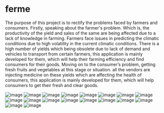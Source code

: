 # ferme

The purpose of this project is to rectify the problems faced by farmers and consumers.
Firstly, speaking about the farmer's problem. 
Which is, the productivity of the yield and sales of the same are being affected due to a lack of knowledge in farming. 
Farmers face issues in predicting the climatic conditions due to high volatility in the current climatic conditions. 
There is a high number of yields which being obsolete due to lack of demand and vehicles to transport from certain farmers, 
this application is mainly developed for them, which will help their farming efficiency and find consumers for their goods.
Moving on to the consumer’s problem, getting fresh fruits and vegetables at this stage or situation. 
all the vendors are injecting medicine on these yields which are affecting the health of consumers, 
this application is mainly developed for them, which will help consumers to get their fresh and clear goods.


![image](https://user-images.githubusercontent.com/56546673/186833263-52872bd0-0ba3-420c-ab89-ed6e2ae770ca.png) ![image](https://user-images.githubusercontent.com/56546673/186833290-7bfc7a8b-0e1a-49e9-bd45-f12fa7f57da4.png)
![image](https://user-images.githubusercontent.com/56546673/186833302-675d607b-45f7-4749-9f6c-79ef48058910.png)
![image](https://user-images.githubusercontent.com/56546673/186833308-2babb1a4-da45-4a72-8bab-38081483a45d.png)
![image](https://user-images.githubusercontent.com/56546673/186833322-5b5a98dc-f773-4d31-a688-088fd7af7064.png)
![image](https://user-images.githubusercontent.com/56546673/186833324-6fb38f20-e0a9-4fbb-88f2-6b2830ea8876.png)
![image](https://user-images.githubusercontent.com/56546673/186833340-03ff11d6-3d9e-4a85-89e3-d407eccd8290.png)
![image](https://user-images.githubusercontent.com/56546673/186833345-5213aff2-9f9c-4a93-86dc-724241cbb03a.png)
![image](https://user-images.githubusercontent.com/56546673/186833355-31c6de67-2ced-4146-b3c3-9e0180ad5bd2.png)
![image](https://user-images.githubusercontent.com/56546673/186833365-46ad2de3-1338-4e61-ad17-2e0871e99a72.png)
![image](https://user-images.githubusercontent.com/56546673/186833371-54e02bad-91ed-4da3-8f16-4744654bf40a.png)
![image](https://user-images.githubusercontent.com/56546673/186833378-07bf9568-6e1b-4736-8cf2-3f16ab704ccd.png)
![image](https://user-images.githubusercontent.com/56546673/186833389-31438df7-bdf2-46e6-b887-1605e4f88909.png)
![image](https://user-images.githubusercontent.com/56546673/186833396-976a50a2-64f9-487a-bfcc-0447c807d2a8.png)
![image](https://user-images.githubusercontent.com/56546673/186833402-ec1c178f-7cc7-4676-9680-b91ca49da4df.png)
![image](https://user-images.githubusercontent.com/56546673/186833409-619ebf73-c3d0-4b01-a368-80b8c5cae3b1.png)
![image](https://user-images.githubusercontent.com/56546673/186833422-977a9aee-3e86-40f1-84cb-e254ca0a58f6.png)
![image](https://user-images.githubusercontent.com/56546673/186833430-fd168450-0d5e-4378-8814-48e8f3628ec8.png)
